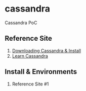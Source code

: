 # cassandra
Cassandra PoC

## Reference Site
1. [Downloading Cassandra & Install](http://cassandra.apache.org/download/) 
2. [Learn Cassandra](https://www.tutorialspoint.com/cassandra/cassandra_create_keyspace.htm)
   
## Install & Environments
1. Reference Site #1 
